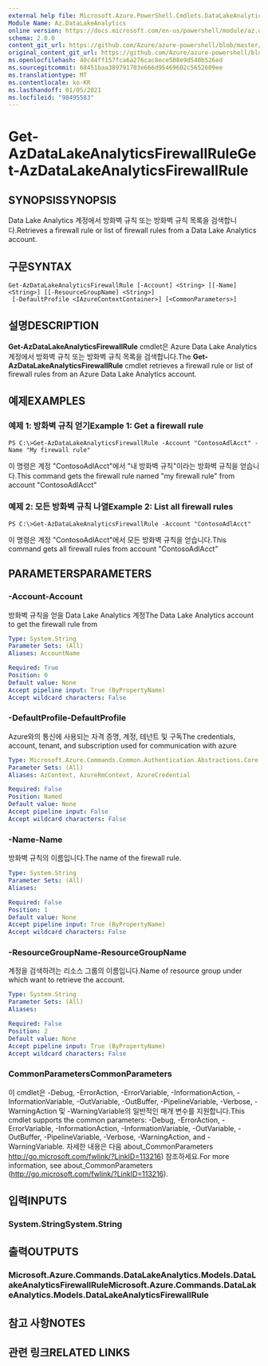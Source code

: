 ```yaml
---
external help file: Microsoft.Azure.PowerShell.Cmdlets.DataLakeAnalytics.dll-Help.xml
Module Name: Az.DataLakeAnalytics
online version: https://docs.microsoft.com/en-us/powershell/module/az.datalakeanalytics/get-azdatalakeanalyticsfirewallrule
schema: 2.0.0
content_git_url: https://github.com/Azure/azure-powershell/blob/master/src/DataLakeAnalytics/DataLakeAnalytics/help/Get-AzDataLakeAnalyticsFirewallRule.md
original_content_git_url: https://github.com/Azure/azure-powershell/blob/master/src/DataLakeAnalytics/DataLakeAnalytics/help/Get-AzDataLakeAnalyticsFirewallRule.md
ms.openlocfilehash: 40c44ff157fca6a276cac8ece508e9d540b526ed
ms.sourcegitcommit: 68451baa389791703e666d95469602c5652609ee
ms.translationtype: MT
ms.contentlocale: ko-KR
ms.lasthandoff: 01/05/2021
ms.locfileid: "98495583"
---
```

# <span data-ttu-id="1957c-101">Get-AzDataLakeAnalyticsFirewallRule</span><span class="sxs-lookup"><span data-stu-id="1957c-101">Get-AzDataLakeAnalyticsFirewallRule</span></span>

## <span data-ttu-id="1957c-102">SYNOPSIS</span><span class="sxs-lookup"><span data-stu-id="1957c-102">SYNOPSIS</span></span>
<span data-ttu-id="1957c-103">Data Lake Analytics 계정에서 방화벽 규칙 또는 방화벽 규칙 목록을 검색합니다.</span><span class="sxs-lookup"><span data-stu-id="1957c-103">Retrieves a firewall rule or list of firewall rules from a Data Lake Analytics account.</span></span>

## <span data-ttu-id="1957c-104">구문</span><span class="sxs-lookup"><span data-stu-id="1957c-104">SYNTAX</span></span>

```
Get-AzDataLakeAnalyticsFirewallRule [-Account] <String> [[-Name] <String>] [[-ResourceGroupName] <String>]
 [-DefaultProfile <IAzureContextContainer>] [<CommonParameters>]
```

## <span data-ttu-id="1957c-105">설명</span><span class="sxs-lookup"><span data-stu-id="1957c-105">DESCRIPTION</span></span>
<span data-ttu-id="1957c-106">**Get-AzDataLakeAnalyticsFirewallRule** cmdlet은 Azure Data Lake Analytics 계정에서 방화벽 규칙 또는 방화벽 규칙 목록을 검색합니다.</span><span class="sxs-lookup"><span data-stu-id="1957c-106">The **Get-AzDataLakeAnalyticsFirewallRule** cmdlet retrieves a firewall rule or list of firewall rules from an Azure Data Lake Analytics account.</span></span>

## <span data-ttu-id="1957c-107">예제</span><span class="sxs-lookup"><span data-stu-id="1957c-107">EXAMPLES</span></span>

### <span data-ttu-id="1957c-108">예제 1: 방화벽 규칙 얻기</span><span class="sxs-lookup"><span data-stu-id="1957c-108">Example 1: Get a firewall rule</span></span>
```
PS C:\>Get-AzDataLakeAnalyticsFirewallRule -Account "ContosoAdlAcct" -Name "My firewall rule"
```

<span data-ttu-id="1957c-109">이 명령은 계정 "ContosoAdlAcct"에서 "내 방화벽 규칙"이라는 방화벽 규칙을 얻습니다.</span><span class="sxs-lookup"><span data-stu-id="1957c-109">This command gets the firewall rule named "my firewall rule" from account "ContosoAdlAcct"</span></span>

### <span data-ttu-id="1957c-110">예제 2: 모든 방화벽 규칙 나열</span><span class="sxs-lookup"><span data-stu-id="1957c-110">Example 2: List all firewall rules</span></span>
```
PS C:\>Get-AzDataLakeAnalyticsFirewallRule -Account "ContosoAdlAcct"
```

<span data-ttu-id="1957c-111">이 명령은 계정 "ContosoAdlAcct"에서 모든 방화벽 규칙을 얻습니다.</span><span class="sxs-lookup"><span data-stu-id="1957c-111">This command gets all firewall rules from account "ContosoAdlAcct"</span></span>

## <span data-ttu-id="1957c-112">PARAMETERS</span><span class="sxs-lookup"><span data-stu-id="1957c-112">PARAMETERS</span></span>

### <span data-ttu-id="1957c-113">-Account</span><span class="sxs-lookup"><span data-stu-id="1957c-113">-Account</span></span>
<span data-ttu-id="1957c-114">방화벽 규칙을 얻을 Data Lake Analytics 계정</span><span class="sxs-lookup"><span data-stu-id="1957c-114">The Data Lake Analytics account to get the firewall rule from</span></span>

```yaml
Type: System.String
Parameter Sets: (All)
Aliases: AccountName

Required: True
Position: 0
Default value: None
Accept pipeline input: True (ByPropertyName)
Accept wildcard characters: False
```

### <span data-ttu-id="1957c-115">-DefaultProfile</span><span class="sxs-lookup"><span data-stu-id="1957c-115">-DefaultProfile</span></span>
<span data-ttu-id="1957c-116">Azure와의 통신에 사용되는 자격 증명, 계정, 테넌트 및 구독</span><span class="sxs-lookup"><span data-stu-id="1957c-116">The credentials, account, tenant, and subscription used for communication with azure</span></span>

```yaml
Type: Microsoft.Azure.Commands.Common.Authentication.Abstractions.Core.IAzureContextContainer
Parameter Sets: (All)
Aliases: AzContext, AzureRmContext, AzureCredential

Required: False
Position: Named
Default value: None
Accept pipeline input: False
Accept wildcard characters: False
```

### <span data-ttu-id="1957c-117">-Name</span><span class="sxs-lookup"><span data-stu-id="1957c-117">-Name</span></span>
<span data-ttu-id="1957c-118">방화벽 규칙의 이름입니다.</span><span class="sxs-lookup"><span data-stu-id="1957c-118">The name of the firewall rule.</span></span>

```yaml
Type: System.String
Parameter Sets: (All)
Aliases:

Required: False
Position: 1
Default value: None
Accept pipeline input: True (ByPropertyName)
Accept wildcard characters: False
```

### <span data-ttu-id="1957c-119">-ResourceGroupName</span><span class="sxs-lookup"><span data-stu-id="1957c-119">-ResourceGroupName</span></span>
<span data-ttu-id="1957c-120">계정을 검색하려는 리소스 그룹의 이름입니다.</span><span class="sxs-lookup"><span data-stu-id="1957c-120">Name of resource group under which want to retrieve the account.</span></span>

```yaml
Type: System.String
Parameter Sets: (All)
Aliases:

Required: False
Position: 2
Default value: None
Accept pipeline input: True (ByPropertyName)
Accept wildcard characters: False
```

### <span data-ttu-id="1957c-121">CommonParameters</span><span class="sxs-lookup"><span data-stu-id="1957c-121">CommonParameters</span></span>
<span data-ttu-id="1957c-122">이 cmdlet은 -Debug, -ErrorAction, -ErrorVariable, -InformationAction, -InformationVariable, -OutVariable, -OutBuffer, -PipelineVariable, -Verbose, -WarningAction 및 -WarningVariable의 일반적인 매개 변수를 지원합니다.</span><span class="sxs-lookup"><span data-stu-id="1957c-122">This cmdlet supports the common parameters: -Debug, -ErrorAction, -ErrorVariable, -InformationAction, -InformationVariable, -OutVariable, -OutBuffer, -PipelineVariable, -Verbose, -WarningAction, and -WarningVariable.</span></span> <span data-ttu-id="1957c-123">자세한 내용은 다음 about_CommonParameters http://go.microsoft.com/fwlink/?LinkID=113216) 참조하세요.</span><span class="sxs-lookup"><span data-stu-id="1957c-123">For more information, see about_CommonParameters (http://go.microsoft.com/fwlink/?LinkID=113216).</span></span>

## <span data-ttu-id="1957c-124">입력</span><span class="sxs-lookup"><span data-stu-id="1957c-124">INPUTS</span></span>

### <span data-ttu-id="1957c-125">System.String</span><span class="sxs-lookup"><span data-stu-id="1957c-125">System.String</span></span>

## <span data-ttu-id="1957c-126">출력</span><span class="sxs-lookup"><span data-stu-id="1957c-126">OUTPUTS</span></span>

### <span data-ttu-id="1957c-127">Microsoft.Azure.Commands.DataLakeAnalytics.Models.DataLakeAnalyticsFirewallRule</span><span class="sxs-lookup"><span data-stu-id="1957c-127">Microsoft.Azure.Commands.DataLakeAnalytics.Models.DataLakeAnalyticsFirewallRule</span></span>

## <span data-ttu-id="1957c-128">참고 사항</span><span class="sxs-lookup"><span data-stu-id="1957c-128">NOTES</span></span>

## <span data-ttu-id="1957c-129">관련 링크</span><span class="sxs-lookup"><span data-stu-id="1957c-129">RELATED LINKS</span></span>
